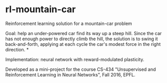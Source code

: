 # rl-mountain-car
Reinforcement learning solution for a mountain-car problem

Goal: help an under-powered car find its way up a steep hill. Since the car has not enough power to directly climb the hill, the solution is to swing it back-and-forth, applying at each cycle the car's modest force in the right direction. *

Implementation: neural network with reward-modulated plasticity.

Developed as a mini-project for the course CS-434 "Unsupervised and Reinforcement Learning in Neural Networks", Fall 2016, EPFL.
